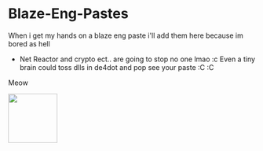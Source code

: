 # Blaze-Eng-Pastes

When i get my hands on a blaze eng paste i'll add them here because im bored as hell

- Net Reactor and crypto ect.. are going to stop no one lmao :c
Even a tiny brain could toss dlls in de4dot and pop see your paste :C :C

Meow 

<img src="https://media.giphy.com/media/fZEAuB03Cnx0x9Qfix/giphy.gif" width="100" height="100" />
